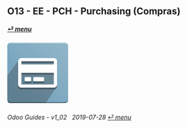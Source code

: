 ## O13 - EE - PCH - Purchasing (Compras)
#### [_&#x23CE; menu_](/en-us/o13/ee/en-us-o13-ee-guides_menu.md)  
### ![pch](/doc/img/purchase.png)
	
###### Odoo Guides - v1_02 &nbsp; 2019-07-28  [_&#x23CE; menu_](/en-us/o13/ee/en-us-o13-ee-guides_menu.md)  
